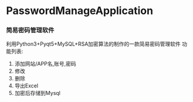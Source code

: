 # PasswordManageApplication
### 简易密码管理软件
利用Python3+Pyqt5+MySQL+RSA加密算法的制作的一款简易密码管理软件
 功能列表:
1. 添加网站/APP名,账号,密码
2. 修改
3. 删除
4. 导出Excel
5. 加密后存储到Mysql
